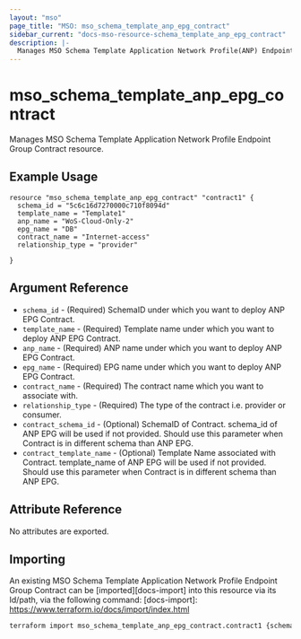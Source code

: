 ```yaml
---
layout: "mso"
page_title: "MSO: mso_schema_template_anp_epg_contract"
sidebar_current: "docs-mso-resource-schema_template_anp_epg_contract"
description: |-
  Manages MSO Schema Template Application Network Profile(ANP) Endpoint Group(EPG) Contract.
---
```


# mso_schema_template_anp_epg_contract #

Manages MSO Schema Template Application Network Profile Endpoint Group Contract resource.

## Example Usage ##

```hcl
resource "mso_schema_template_anp_epg_contract" "contract1" {
  schema_id = "5c6c16d7270000c710f8094d"
  template_name = "Template1"
  anp_name = "WoS-Cloud-Only-2"
  epg_name = "DB"
  contract_name = "Internet-access"
  relationship_type = "provider"
  
}
```

## Argument Reference ##

* `schema_id` - (Required) SchemaID under which you want to deploy ANP EPG Contract.
* `template_name` - (Required) Template name under which you want to deploy ANP EPG Contract.
* `anp_name` - (Required) ANP name under which you want to deploy ANP EPG Contract.
* `epg_name` - (Required) EPG name under which you want to deploy ANP EPG Contract.
* `contract_name` - (Required) The contract name which you want to associate with.
* `relationship_type` - (Required) The type of the contract i.e. provider or consumer.
* `contract_schema_id` - (Optional) SchemaID of Contract. schema_id of ANP EPG will be used if not provided. Should use this parameter when Contract is in different schema than ANP EPG.
* `contract_template_name` - (Optional) Template Name associated with Contract. template_name of ANP EPG will be used if not provided. Should use this parameter when Contract is in different schema than ANP EPG.

## Attribute Reference ##

No attributes are exported.

## Importing ##

An existing MSO Schema Template Application Network Profile Endpoint Group Contract can be [imported][docs-import] into this resource via its Id/path, via the following command: [docs-import]: <https://www.terraform.io/docs/import/index.html>

```bash
terraform import mso_schema_template_anp_epg_contract.contract1 {schema_id}/template/{template_name}/anp/{anp_name}/epg/{epg_name}/contract/{contract_name}
```
